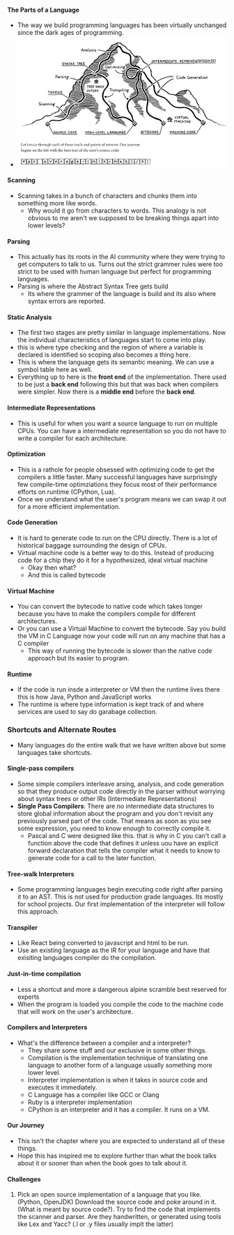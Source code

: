 #### The Parts of a Language
- The way we build programming languages has been virtually unchanged since the dark ages of programming.
- ![Alt text](image.png)
#### Scanning
- Scanning takes in a bunch of characters and chunks them into something more like words.
  - Why would it go from characters to words. This analogy is not obvious to me aren't we supposed to be breaking things apart into lower levels?
#### Parsing
- This actually has its roots in the AI community where they were trying to get computers to talk to us. Turns out the strict grammer rules were too strict to be used with human language but perfect for programming languages.
- Parsing is where the Abstract Syntax Tree gets build
  - Its where the grammer of the language is build and its also where syntax errors are reported.
#### Static Analysis
- The first two stages are pretty similar in language implementations. Now the individual characteristics of languages start to come into play.
- this is where type checking and the region of where a variable is declared is identified so scoping also becomes a thing here.
- This is where the language gets its semantic meaning. We can use a symbol table here as well.
- Everything up to here is the **front end** of the implementation. There used to be just a **back end** following this but that was back when compilers were simpler. Now there is a **middle end** before the **back end**.
#### Intermediate Representations
- This is useful for when you want a source language to run on multiple CPUs. You can have a intermediate representation so you do not have to write a compiler for each architecture.
#### Optimization
- This is a rathole for people obsessed with optimizing code to get the compilers a little faster. Many successful languages have surprisingly few compile-time optimziations they focus most of their performance efforts on runtime (CPython, Lua).
- Once we understand what the user's program means we can swap it out for a more efficient implementation.
#### Code Generation
- It is hard to generate code to run on the CPU directly. There is a lot of historical baggage surrounding the design of CPUs.
- Virtual machine code is a better way to do this. Instead of producing code for a chip they do it for a hypothesized, ideal virtual machine
  - Okay then what?
  - And this is called bytecode
#### Virtual Machine
- You can convert the bytecode to native code which takes longer because you have to make the compilers compile for different architectures.
- Or you can use a Virtual Machine to convert the bytecode. Say you build the VM in C Language now your code will run on any machine that has a C compiler
  - This way of running the bytecode is slower than the native code approach but its easier to program.
#### Runtime
- If the code is run insde a interpreter or VM then the runtime lives there this is how Java, Python and JavaScript works
- The runtime is where type information is kept track of and where services are used to say do garabage collection.
### Shortcuts and Alternate Routes
- Many languages do the entire walk that we have written above but some languages take shortcuts.
#### Single-pass compilers
- Some simple compilers interleave arsing, analysis, and code generation so that they produce output code directly in the parser without worrying about syntax trees or other IRs (Intermediate Representations)
- **Single Pass Compilers**: There are no intermediate data structures to store global information about the program and you don't revisit any previously parsed part of the code. That means as soon as you see some expression, you need to know enough to correctly compile it.
  - Pascal and C were designed like this. that is why in C you can't call a function above the code that defines it unless uou have an explicit forward declaration that tells the compiler what it needs to know to generate code for a call to the later function.
#### Tree-walk Interpreters
- Some programming languages begin executing code right after parsing it to an AST. This is not used for production grade languages. Its mostly for school projects. Our first implementation of the interpreter will follow this approach.
#### Transpiler
- Like React being converted to javascript and html to be run.
- Use an existing language as the IR for your language and have that exisiting languages compiler do the compilation.
#### Just-in-time compilation
- Less a shortcut and more a dangerous alpine scramble best reserved for experts
- When the program is loaded you compile the code to the machine code that will work on the user's architecture.
#### Compilers and Interpreters
- What's the difference between a compiler and a interpreter?
  - They share some stuff and our exclusive in some other things.
  - Compilation is the implementation technique of translating one language to another form of a language usually something more lower level.
  - Interpreter implementation is when it takes in source code and executes it immediately.
  - C Language has a compiler like GCC or Clang
  - Ruby is a interpreter implementation
  - CPython is an interpreter and it has a compiler. It runs on a VM.
#### Our Journey
- This isn't the chapter where you are expected to understand all of these things.
- Hope this has inspired me to explore further than what the book talks about it or sooner than when the book goes to talk about it.
#### Challenges
1. Pick an open source implementation of a language that you like. (Python, OpenJDK) Download the source code and poke around in it. (What is meant by source code?). Try to find the code that implements the scanner and parser. Are they handwritten, or generated using tools like Lex and Yacc? (.l or .y files usually implt the latter)
